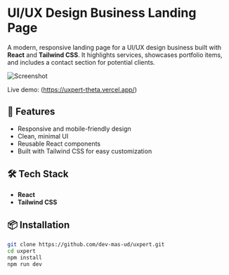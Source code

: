 # UI/UX Design Business Landing Page

A modern, responsive landing page for a UI/UX design business built with **React** and **Tailwind CSS**. It highlights services, showcases portfolio items, and includes a contact section for potential clients.

![Screenshot](./screenshot.png)

Live demo: (https://uxpert-theta.vercel.app/)

## 🚀 Features

- Responsive and mobile-friendly design
- Clean, minimal UI
- Reusable React components
- Built with Tailwind CSS for easy customization

## 🛠️ Tech Stack

- **React**
- **Tailwind CSS**

## 📦 Installation

```bash
git clone https://github.com/dev-mas-ud/uxpert.git
cd uxpert
npm install
npm run dev
```

